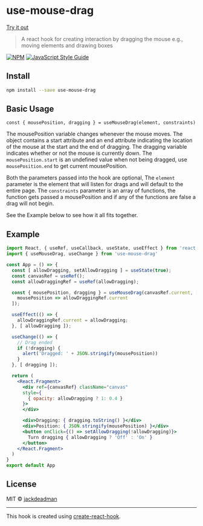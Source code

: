 # use-mouse-drag
[Try it out](https://jackdeadman.github.io/use-mouse-drag/)

> A react hook for creating interaction by dragging the mouse e.g., moving elements and drawing boxes

[![NPM](https://img.shields.io/npm/v/use-mouse-drag.svg)](https://www.npmjs.com/package/use-mouse-drag) [![JavaScript Style Guide](https://img.shields.io/badge/code_style-standard-brightgreen.svg)](https://standardjs.com)

## Install

```bash
npm install --save use-mouse-drag
```

## Basic Usage

```
const { mousePosition, dragging } = useMouseDrag(element, constraints)
```


The mousePosition variable changes whenever the mouse moves. The object contains a start attribute and an end attribute indicating the location of the mouse at the start and the end of dragging. The dragging variable indicates whether or not the mouse is currently down. The `mousePosition.start` is an undefined value when not being dragged, use `mousePosition.end` to get current mousePosition.

Both the parameters passed into the hook are optional, The `element` parameter is the element that will listen for drags and will default to the entire page. The `constraints` parameter is an array of functions, the function gets passed a mousePosition and if any of the functions are false a drag will not begin.

See the Example below to see how it all fits together.

## Example
```jsx
import React, { useRef, useCallback, useState, useEffect } from 'react'
import { useMouseDrag, useChange } from 'use-mouse-drag'

const App = () => {
  const [ allowDragging, setAllowDragging ] = useState(true);
  const canvasRef = useRef();
  const allowDraggingRef = useRef(allowDragging);

  const { mousePosition, dragging } = useMouseDrag(canvasRef.current, [
    mousePosition => allowDraggingRef.current
  ]);

  useEffect(() => {
    allowDraggingRef.current = allowDragging;
  }, [ allowDragging ]);

  useChange(() => {
    // Drag ended
    if (!dragging) {
      alert('Dragged: ' + JSON.stringify(mousePosition))
    }
  }, [ dragging ]);

  return (
    <React.Fragment>
      <div ref={canvasRef} className="canvas"
      style={
        { opacity: allowDragging ? 1: 0.4 }
      }>
      </div>

      <div>Dragging: { dragging.toString() }</div>
      <div>Position: { JSON.stringify(mousePosition) }</div>
      <button onClick={() => setAllowDragging(!allowDragging)}>
        Turn dragging { allowDragging ? 'Off' : 'On' }
      </button>
    </React.Fragment>
  )
}
export default App
```

## License

MIT © [jackdeadman](https://github.com/jackdeadman)

---

This hook is created using [create-react-hook](https://github.com/hermanya/create-react-hook).
